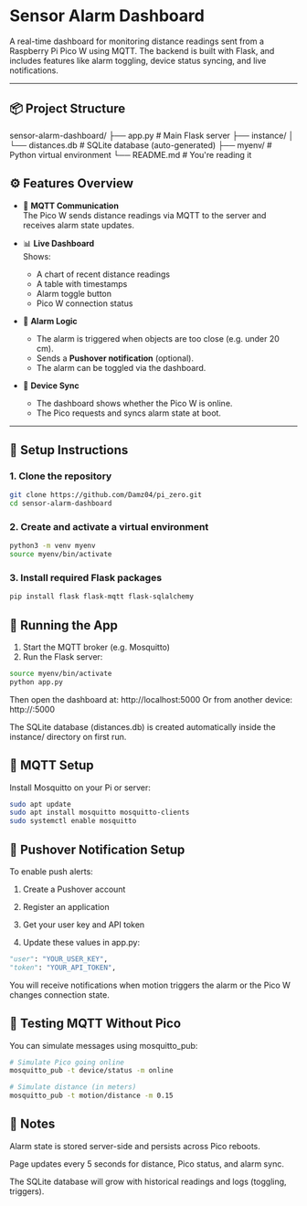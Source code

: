 # Sensor Alarm Dashboard

A real-time dashboard for monitoring distance readings sent from a Raspberry Pi Pico W using MQTT. The backend is built with Flask, and includes features like alarm toggling, device status syncing, and live notifications.

---

## 📦 Project Structure

sensor-alarm-dashboard/
├── app.py # Main Flask server
├── instance/
│ └── distances.db # SQLite database (auto-generated)
├── myenv/ # Python virtual environment
└── README.md # You're reading it

## ⚙️ Features Overview

- 📡 **MQTT Communication**  
  The Pico W sends distance readings via MQTT to the server and receives alarm state updates.

- 📊 **Live Dashboard**  
  Shows:
  - A chart of recent distance readings  
  - A table with timestamps  
  - Alarm toggle button  
  - Pico W connection status  

- 🔔 **Alarm Logic**  
  - The alarm is triggered when objects are too close (e.g. under 20 cm).
  - Sends a **Pushover notification** (optional).
  - The alarm can be toggled via the dashboard.

- 🔁 **Device Sync**  
  - The dashboard shows whether the Pico W is online.
  - The Pico requests and syncs alarm state at boot.

---

## 🔧 Setup Instructions

### 1. Clone the repository

```bash
git clone https://github.com/Damz04/pi_zero.git
cd sensor-alarm-dashboard
```

### 2. Create and activate a virtual environment

```bash
python3 -m venv myenv
source myenv/bin/activate
```

### 3. Install required Flask packages

```bash
pip install flask flask-mqtt flask-sqlalchemy
```

## 🚀 Running the App
1. Start the MQTT broker (e.g. Mosquitto)
2. Run the Flask server:
```bash
source myenv/bin/activate
python app.py
```
Then open the dashboard at: http://localhost:5000
Or from another device: http://<raspberry-pi-ip>:5000

The SQLite database (distances.db) is created automatically inside the instance/ directory on first run.

## 📡 MQTT Setup

Install Mosquitto on your Pi or server:

```bash
sudo apt update
sudo apt install mosquitto mosquitto-clients
sudo systemctl enable mosquitto
```

## 🔔 Pushover Notification Setup

To enable push alerts:

1. Create a Pushover account

2. Register an application

3. Get your user key and API token

4. Update these values in app.py:

```python
"user": "YOUR_USER_KEY",
"token": "YOUR_API_TOKEN",
```

You will receive notifications when motion triggers the alarm or the Pico W changes connection state.

## 🧪 Testing MQTT Without Pico

You can simulate messages using mosquitto_pub:

```bash
# Simulate Pico going online
mosquitto_pub -t device/status -m online

# Simulate distance (in meters)
mosquitto_pub -t motion/distance -m 0.15
```

## 📌 Notes

Alarm state is stored server-side and persists across Pico reboots.

Page updates every 5 seconds for distance, Pico status, and alarm sync.

The SQLite database will grow with historical readings and logs (toggling, triggers).
